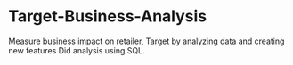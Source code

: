 # Target-Business-Analysis
Measure business impact on retailer, Target by analyzing data and creating new features
Did analysis using SQL.
